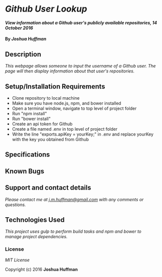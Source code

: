 # _Github User Lookup_

#### _View information about a Github user's publicly available repositories, 14 October 2016_

#### By _**Joshua Huffman**_

## Description

_This webpage allows someone to input the username of a Github user. The page will then display information about that user's repositories._

## Setup/Installation Requirements

* Clone repository to local machine
* Make sure you have node.js, npm, and bower installed
* Open a terminal window, navigate to top level of project folder
* Run "npm install"
* Run "bower install"
* Create an api token for Github
* Create a file named .env in top level of project folder
* Write the line "exports.apiKey = yourKey;" in .env and replace yourKey with the key you obtained from Github

## Specifications


## Known Bugs


## Support and contact details

_Please contact me at j.m.huffman@gmail.com with any comments or questions._

## Technologies Used

_This project uses gulp to perform build tasks and npm and bower to manage project dependencies._

### License

*MIT License*

Copyright (c) 2016 **Joshua Huffman**
